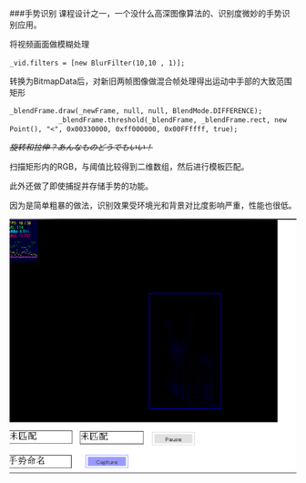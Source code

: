 ###手势识别
课程设计之一，一个没什么高深图像算法的、识别度微妙的手势识别应用。

将视频画面做模糊处理

```_vid.filters = [new BlurFilter(10,10 , 1)];```

转换为BitmapData后，对新旧两帧图像做混合帧处理得出运动中手部的大致范围矩形

``` as3
_blendFrame.draw(_newFrame, null, null, BlendMode.DIFFERENCE);
			_blendFrame.threshold(_blendFrame, _blendFrame.rect, new Point(), "<", 0x00330000, 0xff000000, 0x00FFffff, true);
```

*~~旋转和拉伸？あんなものどうでもいい！~~*

扫描矩形内的RGB，与阈值比较得到二维数组，然后进行模板匹配。

此外还做了即使捕捉并存储手势的功能。

因为是简单粗暴的做法，识别效果受环境光和背景对比度影响严重，性能也很低。

<img src="https://raw.githubusercontent.com/CloudTsang/AS3Works/master/picture/cap1.png"/>
